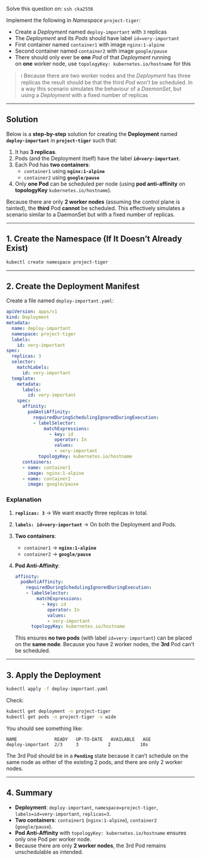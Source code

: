 Solve this question on: `ssh cka2556`

Implement the following in _Namespace_ `project-tiger`:

- Create a _Deployment_ named `deploy-important` with `3` replicas
- The _Deployment_ and its _Pods_ should have label `id=very-important`
- First container named `container1` with image `nginx:1-alpine`
- Second container named `container2` with image `google/pause`
- There should only ever be **one** _Pod_ of that _Deployment_ running on **one** worker node, use `topologyKey: kubernetes.io/hostname` for this

> ℹ️ Because there are two worker nodes and the _Deployment_ has three replicas the result should be that the third _Pod_ won't be scheduled. In a way this scenario simulates the behaviour of a _DaemonSet_, but using a _Deployment_ with a fixed number of replicas

---

## Solution

Below is a **step-by-step** solution for creating the **Deployment** named **`deploy-important`** in **`project-tiger`** such that:

1. It has **3 replicas**.
2. Pods (and the Deployment itself) have the label **`id=very-important`**.
3. Each Pod has **two containers**:
    - `container1` using **`nginx:1-alpine`**
    - `container2` using **`google/pause`**
4. Only **one Pod** can be scheduled per node (using **pod anti-affinity** on **topologyKey** `kubernetes.io/hostname`).

Because there are only **2 worker nodes** (assuming the control plane is tainted), the **third** Pod **cannot** be scheduled. This effectively simulates a scenario similar to a DaemonSet but with a fixed number of replicas.

---

## 1. Create the Namespace (If It Doesn’t Already Exist)

```bash
kubectl create namespace project-tiger
```

---

## 2. Create the Deployment Manifest

Create a file named `deploy-important.yaml`:

```yaml
apiVersion: apps/v1
kind: Deployment
metadata:
  name: deploy-important
  namespace: project-tiger
  labels:
    id: very-important
spec:
  replicas: 3
  selector:
    matchLabels:
      id: very-important
  template:
    metadata:
      labels:
        id: very-important
    spec:
      affinity:
        podAntiAffinity:
          requiredDuringSchedulingIgnoredDuringExecution:
          - labelSelector:
              matchExpressions:
                - key: id
                  operator: In
                  values:
                  - very-important
            topologyKey: kubernetes.io/hostname
      containers:
      - name: container1
        image: nginx:1-alpine
      - name: container2
        image: google/pause
```

### Explanation

1. **`replicas: 3`** → We want exactly three replicas in total.
2. **`labels: id=very-important`** → On both the Deployment and Pods.
3. **Two containers**:
    - `container1` → **`nginx:1-alpine`**
    - `container2` → **`google/pause`**
4. **Pod Anti-Affinity**:
    
    ```yaml
    affinity:
      podAntiAffinity:
        requiredDuringSchedulingIgnoredDuringExecution:
        - labelSelector:
            matchExpressions:
              - key: id
                operator: In
                values:
                - very-important
          topologyKey: kubernetes.io/hostname
    ```
    
    This ensures **no two pods** (with label `id=very-important`) can be placed on the **same node**. Because you have 2 worker nodes, the **3rd** Pod can’t be scheduled.

---

## 3. Apply the Deployment

```bash
kubectl apply -f deploy-important.yaml
```

Check:

```bash
kubectl get deployment -n project-tiger
kubectl get pods -n project-tiger -o wide
```

You should see something like:

```
NAME              READY   UP-TO-DATE   AVAILABLE   AGE
deploy-important  2/3     3           2           10s
```

The 3rd Pod should be in a **`Pending`** state because it can’t schedule on the same node as either of the existing 2 pods, and there are only 2 worker nodes.

---

## 4. Summary

- **Deployment**: `deploy-important`, `namespace=project-tiger`, `labels=id=very-important`, `replicas=3`.
- **Two containers**: `container1` (`nginx:1-alpine`), `container2` (`google/pause`).
- **Pod Anti-Affinity** with `topologyKey: kubernetes.io/hostname` ensures only one Pod per worker node.
- Because there are only **2 worker nodes**, the 3rd Pod remains unschedulable as intended.